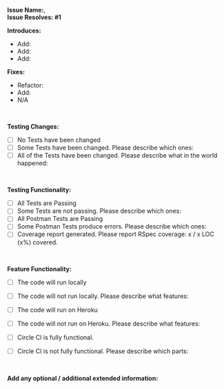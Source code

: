 **Issue Name:**,   
**Issue Resolves: #1**

**Introduces:**
- Add: 
- Add: 
- Add: 

**Fixes:**
- Refactor: 
- Add: 
- N/A


<br>

**Testing Changes:**

   - [ ] No Tests have been changed
   - [ ] Some Tests have been changed. Please describe which ones: 
   - [ ] All of the Tests have been changed. Please describe what in the world happened:

<br>

**Testing Functionality:**
   - [ ] All Tests are Passing
   - [ ] Some Tests are not passing. Please describe which ones:
   - [ ] All Postman Tests are Passing
   - [ ] Some Postman Tests produce errors. Please describe which ones:
   - [ ] Coverage report generated. Please report RSpec coverage: x / x LOC (x%) covered.

<br>

**Feature Functionality:**
   - [ ] The code will run locally
   - [ ] The code will not run locally. Please describe what features:
   - [ ] The code will run on Heroku
   - [ ] The code will not run on Heroku. Please describe what features: 
   - [ ] Circle CI is fully functional.
   - [ ] Circle CI is not fully functional. Please describe which parts: 



<br>

**Add any optional / additional extended information:**
